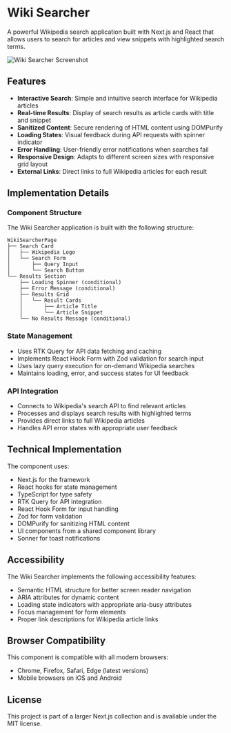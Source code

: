 # Wiki Searcher

A powerful Wikipedia search application built with Next.js and React that allows users to search for articles and view snippets with highlighted search terms.

![Wiki Searcher Screenshot](https://ik.imagekit.io/nagoevid/nextjs-projects/wiki-searcher.png?updatedAt=1748939633243)

## Features

- **Interactive Search**: Simple and intuitive search interface for Wikipedia articles
- **Real-time Results**: Display of search results as article cards with title and snippet
- **Sanitized Content**: Secure rendering of HTML content using DOMPurify
- **Loading States**: Visual feedback during API requests with spinner indicator
- **Error Handling**: User-friendly error notifications when searches fail
- **Responsive Design**: Adapts to different screen sizes with responsive grid layout
- **External Links**: Direct links to full Wikipedia articles for each result

## Implementation Details

### Component Structure

The Wiki Searcher application is built with the following structure:

```
WikiSearcherPage
├── Search Card
│   ├── Wikipedia Logo
│   └── Search Form
│       ├── Query Input
│       └── Search Button
└── Results Section
    ├── Loading Spinner (conditional)
    ├── Error Message (conditional)
    ├── Results Grid
    │   └── Result Cards
    │       ├── Article Title
    │       └── Article Snippet
    └── No Results Message (conditional)
```

### State Management

- Uses RTK Query for API data fetching and caching
- Implements React Hook Form with Zod validation for search input
- Uses lazy query execution for on-demand Wikipedia searches
- Maintains loading, error, and success states for UI feedback

### API Integration

- Connects to Wikipedia's search API to find relevant articles
- Processes and displays search results with highlighted terms
- Provides direct links to full Wikipedia articles
- Handles API error states with appropriate user feedback

## Technical Implementation

The component uses:

- Next.js for the framework
- React hooks for state management
- TypeScript for type safety
- RTK Query for API integration
- React Hook Form for input handling
- Zod for form validation
- DOMPurify for sanitizing HTML content
- UI components from a shared component library
- Sonner for toast notifications

## Accessibility

The Wiki Searcher implements the following accessibility features:

- Semantic HTML structure for better screen reader navigation
- ARIA attributes for dynamic content
- Loading state indicators with appropriate aria-busy attributes
- Focus management for form elements
- Proper link descriptions for Wikipedia article links

## Browser Compatibility

This component is compatible with all modern browsers:

- Chrome, Firefox, Safari, Edge (latest versions)
- Mobile browsers on iOS and Android

## License

This project is part of a larger Next.js collection and is available under the MIT license. 